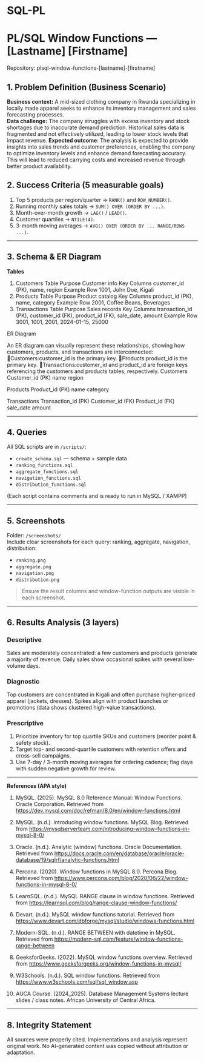 # SQL-PL
# PL/SQL Window Functions — [Lastname] [Firstname]
Repository: plsql-window-functions-[lastname]-[firstname]

## 1. Problem Definition (Business Scenario)
**Business context:** A mid-sized clothing company in Rwanda specializing in locally made apparel seeks to enhance its inventory management and sales forecasting processes.  
**Data challenge:** The company struggles with excess inventory and stock shortages due to inaccurate demand prediction. Historical sales data is fragmented and not effectively utilized, leading to lower stock levels that impact revenue.
**Expected outcome**: The analysis is expected to provide insights into sales trends and customer preferences, enabling the company to optimize inventory levels and enhance demand forecasting accuracy. This will lead to reduced carrying costs and increased revenue through better product availability.

## 2. Success Criteria (5 measurable goals)
1. Top 5 products per region/quarter → `RANK()` and `ROW_NUMBER()`.  
2. Running monthly sales totals → `SUM() OVER (ORDER BY ...)`.  
3. Month-over-month growth → `LAG()` / `LEAD()`.  
4. Customer quartiles → `NTILE(4)`.  
5. 3-month moving averages → `AVG() OVER (ORDER BY ... RANGE/ROWS ...)`.

---

## 3. Schema & ER Diagram
**Tables**
1. Customers Table
Purpose	Customer info
Key Columns	customer_id (PK), name, region
Example Row	1001, John Doe, Kigali
2. Products Table
Purpose	Product catalog
Key Columns	product_id (PK), name, category
Example Row	2001, Coffee Beans, Beverages
3. Transactions Table
Purpose	Sales records
Key Columns	transaction_id (PK), customer_id (FK), product_id (FK), sale_date, amount
Example Row	3001, 1001, 2001, 2024-01-15, 25000

ER Diagram

An ER diagram can visually represent these relationships, showing how customers, products, and transactions are interconnected:
Customers:customer_id is the primary key.
Products:product_id is the primary key.
Transactions:customer_id and product_id are foreign keys referencing the customers and products tables, respectively.
Customers
Customer_id (PK)	name	region

Products
Product_id (PK)	name	category

Transactions
Transaction_id (PK)	Customer_id (FK)	Product_id (FK)	sale_date	amount


---

## 4. Queries
All SQL scripts are in `/scripts/`:
- `create_schema.sql` — schema + sample data
- `ranking_functions.sql`
- `aggregate_functions.sql`
- `navigation_functions.sql`
- `distribution_functions.sql`

(Each script contains comments and is ready to run in MySQL / XAMPP)

---

## 5. Screenshots
Folder: `/screenshots/`  
Include clear screenshots for each query: ranking, aggregate, navigation, distribution:
- `ranking.png`
- `aggregate.png`
- `navigation.png`
- `distribution.png`

> Ensure the result columns and window-function outputs are visible in each screenshot.

---

## 6. Results Analysis (3 layers)

### Descriptive
Sales are moderately concentrated: a few customers and products generate a majority of revenue. Daily sales show occasional spikes with several low-volume days.

### Diagnostic
Top customers are concentrated in Kigali and often purchase higher-priced apparel (jackets, dresses). Spikes align with product launches or promotions (data shows clustered high-value transactions).

### Prescriptive
1. Prioritize inventory for top quartile SKUs and customers (reorder point & safety stock).  
2. Target top- and second-quartile customers with retention offers and cross-sell campaigns.  
3. Use 7-day / 3-month moving averages for ordering cadence; flag days with sudden negative growth for review.

---

**References (APA style)**

1. MySQL. (2025). MySQL 8.0 Reference Manual: Window Functions. Oracle Corporation. 
Retrieved from https://dev.mysql.com/doc/refman/8.0/en/window-functions.html

2. MySQL. (n.d.). Introducing window functions. MySQL Blog. 
Retrieved from https://mysqlserverteam.com/introducing-window-functions-in-mysql-8-0/

3. Oracle. (n.d.). Analytic (window) functions. Oracle Documentation.
Retrieved from https://docs.oracle.com/en/database/oracle/oracle-database/19/sqlrf/analytic-functions.html

4. Percona. (2020). Window functions in MySQL 8.0. Percona Blog.
Retrieved from https://www.percona.com/blog/2020/06/22/window-functions-in-mysql-8-0/

5. LearnSQL. (n.d.). MySQL RANGE clause in window functions. 
Retrieved from https://learnsql.com/blog/range-clause-window-functions/

6. Devart. (n.d.). MySQL window functions tutorial.
Retrieved from https://www.devart.com/dbforge/mysql/studio/windows-functions.html

7. Modern-SQL. (n.d.). RANGE BETWEEN with datetime in MySQL.
Retrieved from https://modern-sql.com/feature/window-functions-range-between

8. GeeksforGeeks. (2022). MySQL window functions overview. 
Retrieved from https://www.geeksforgeeks.org/window-functions-in-mysql/

9. W3Schools. (n.d.). SQL window functions.
Retrieved from https://www.w3schools.com/sql/sql_window.asp

10. AUCA Course. (2024_2025). Database Management Systems lecture slides / class notes. African University of Central Africa.
---

## 8. Integrity Statement
All sources were properly cited. Implementations and analysis represent original work. No AI-generated content was copied without attribution or adaptation.
